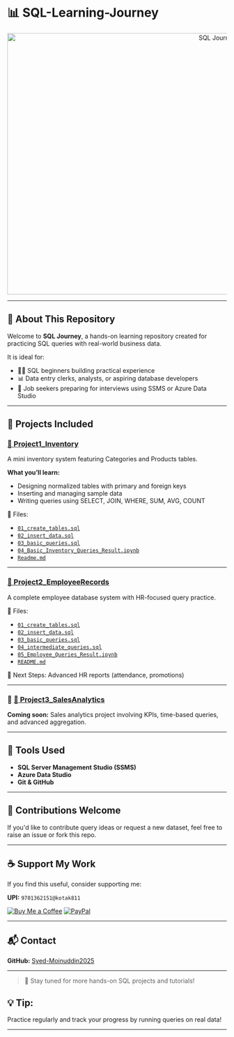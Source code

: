


# 📊 **SQL-Learning-Journey**

<div align="center">
  <img src="https://raw.githubusercontent.com/Syed-Moinuddin2025/sql_journey/main/images/image1.png" alt="SQL Journey Banner" width="1000" height="600">
</div>

---

## 🧠 About This Repository

Welcome to **SQL Journey**, a hands-on learning repository created for practicing SQL queries with real-world business data.

It is ideal for:

* 🧑‍💻 SQL beginners building practical experience
* 📊 Data entry clerks, analysts, or aspiring database developers
* 💼 Job seekers preparing for interviews using SSMS or Azure Data Studio

---

## 📁 Projects Included

### [📁 Project1\_Inventory](./Project1_Inventory)

A mini inventory system featuring Categories and Products tables.

**What you’ll learn:**

* Designing normalized tables with primary and foreign keys
* Inserting and managing sample data
* Writing queries using SELECT, JOIN, WHERE, SUM, AVG, COUNT

📂 Files:

* [`01_create_tables.sql`](./Project1_Inventory/01_create_tables.sql)
* [`02_insert_data.sql`](./Project1_Inventory/02_insert_data.sql)
* [`03_basic_queries.sql`](./Project1_Inventory/03_basic_queries.sql)
* [`04_Basic_Inventory_Queries_Result.ipynb`](./Project1_Inventory/04_Basic_Inventory_Queries_Result.ipynb)
* [`Readme.md`](./Project1_Inventory/Readme.md)

---

### [📁 Project2\_EmployeeRecords](./Project2_EmployeeRecords)

A complete employee database system with HR-focused query practice.

📄 Files:

* [`01_create_tables.sql`](./Project2_EmployeeRecords/01_create_tables.sql)
* [`02_insert_data.sql`](./Project2_EmployeeRecords/02_insert_data.sql)
* [`03_basic_queries.sql`](./Project2_EmployeeRecords/03_basic_queries.sql)
* [`04_intermediate_queries.sql`](./Project2_EmployeeRecords/04_intermediate_queries.sql)
* [`05_Employee_Queries_Result.ipynb`](./Project2_EmployeeRecords/05_Employee_Queries_Result.ipynb)
* [`README.md`](./Project2_EmployeeRecords/README.md)

🚧 Next Steps: Advanced HR reports (attendance, promotions)

---

### 🚧 [📁 Project3\_SalesAnalytics](./Project3_SalesAnalytics)

**Coming soon:** Sales analytics project involving KPIs, time-based queries, and advanced aggregation.

---

## 🧰 Tools Used

* **SQL Server Management Studio (SSMS)**
* **Azure Data Studio**
* **Git & GitHub**

---

## 🙌 Contributions Welcome

If you'd like to contribute query ideas or request a new dataset, feel free to raise an issue or fork this repo.

---

## ☕ Support My Work

If you find this useful, consider supporting me:

**UPI:** `9701362151@kotak811`

[![Buy Me a Coffee](https://img.shields.io/badge/☕-Buy_Me_A_Coffee-yellow?style=flat-square)](https://coff.ee/syedmoin)
[![PayPal](https://img.shields.io/badge/💰-Donate_via_PayPal-blue?style=flat-square)](https://paypal.me/syedmoinuddin101)

---

## 📬 Contact

**GitHub:** [Syed-Moinuddin2025](https://github.com/Syed-Moinuddin2025)

---

> 🚀 Stay tuned for more hands-on SQL projects and tutorials!


## 💡 Tip:
Practice regularly and track your progress by running queries on real data!

---
